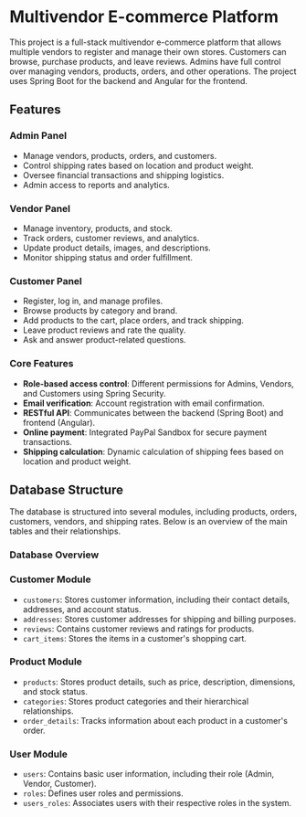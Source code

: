 # Multivendor E-commerce Platform

This project is a full-stack multivendor e-commerce platform that allows multiple vendors to register and manage their own stores. Customers can browse, purchase products, and leave reviews. Admins have full control over managing vendors, products, orders, and other operations. The project uses Spring Boot for the backend and Angular for the frontend.

## Features

### Admin Panel
- Manage vendors, products, orders, and customers.
- Control shipping rates based on location and product weight.
- Oversee financial transactions and shipping logistics.
- Admin access to reports and analytics.

### Vendor Panel
- Manage inventory, products, and stock.
- Track orders, customer reviews, and analytics.
- Update product details, images, and descriptions.
- Monitor shipping status and order fulfillment.

### Customer Panel
- Register, log in, and manage profiles.
- Browse products by category and brand.
- Add products to the cart, place orders, and track shipping.
- Leave product reviews and rate the quality.
- Ask and answer product-related questions.

### Core Features
- **Role-based access control**: Different permissions for Admins, Vendors, and Customers using Spring Security.
- **Email verification**: Account registration with email confirmation.
- **RESTful API**: Communicates between the backend (Spring Boot) and frontend (Angular).
- **Online payment**: Integrated PayPal Sandbox for secure payment transactions.
- **Shipping calculation**: Dynamic calculation of shipping fees based on location and product weight.

## Database Structure

The database is structured into several modules, including products, orders, customers, vendors, and shipping rates. Below is an overview of the main tables and their relationships.

### Database Overview

### Customer Module
- `customers`: Stores customer information, including their contact details, addresses, and account status.
- `addresses`: Stores customer addresses for shipping and billing purposes.
- `reviews`: Contains customer reviews and ratings for products.
- `cart_items`: Stores the items in a customer's shopping cart.

### Product Module
- `products`: Stores product details, such as price, description, dimensions, and stock status.
- `categories`: Stores product categories and their hierarchical relationships.
- `order_details`: Tracks information about each product in a customer's order.

### User Module
- `users`: Contains basic user information, including their role (Admin, Vendor, Customer).
- `roles`: Defines user roles and permissions.
- `users_roles`: Associates users with their respective roles in the system.


